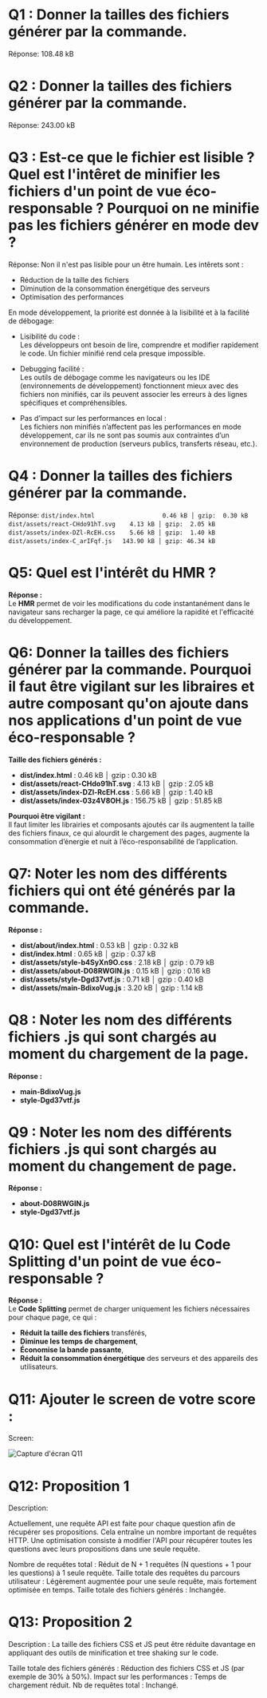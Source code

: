 # Q1 : Donner la tailles des fichiers générer par la commande.
Réponse: 108.48 kB

# Q2 : Donner la tailles des fichiers générer par la commande.
Réponse: 243.00 kB

# Q3 : Est-ce que le fichier est lisible ? Quel est l'intêret de minifier les fichiers d'un point de vue éco-responsable ? Pourquoi on ne minifie pas les fichiers générer en mode dev ?
Réponse: Non il n'est pas lisible pour un être humain.
Les intêrets sont : 
- Réduction de la taille des fichiers
- Diminution de la consommation énergétique des serveurs
- Optimisation des performances

En mode développement, la priorité est donnée à la lisibilité et à la facilité de débogage:
- Lisibilité du code :  
   Les développeurs ont besoin de lire, comprendre et modifier rapidement le code. Un fichier minifié rend cela presque impossible.

- Debugging facilité :  
   Les outils de débogage comme les navigateurs ou les IDE (environnements de développement) fonctionnent mieux avec des fichiers non minifiés, car ils peuvent associer les erreurs à des lignes spécifiques et compréhensibles.

- Pas d’impact sur les performances en local :  
   Les fichiers non minifiés n’affectent pas les performances en mode développement, car ils ne sont pas soumis aux contraintes d’un environnement de production (serveurs publics, transferts réseau, etc.).


# Q4 : Donner la tailles des fichiers générer par la commande.
Réponse:
`dist/index.html                   0.46 kB │ gzip:  0.30 kB`
`dist/assets/react-CHdo91hT.svg    4.13 kB │ gzip:  2.05 kB`
`dist/assets/index-DZl-RcEH.css    5.66 kB │ gzip:  1.40 kB`
`dist/assets/index-C_arIFqf.js   143.90 kB │ gzip: 46.34 kB`

# Q5: Quel est l'intérêt du HMR ?
**Réponse :**  
Le **HMR** permet de voir les modifications du code instantanément dans le navigateur sans recharger la page, ce qui améliore la rapidité et l'efficacité du développement.  

# Q6: Donner la tailles des fichiers générer par la commande. Pourquoi il faut être vigilant sur les libraires et autre composant qu'on ajoute dans nos applications d'un point de vue éco-responsable ?

**Taille des fichiers générés :**  
- **dist/index.html** : 0.46 kB │ gzip : 0.30 kB  
- **dist/assets/react-CHdo91hT.svg** : 4.13 kB │ gzip : 2.05 kB  
- **dist/assets/index-DZl-RcEH.css** : 5.66 kB │ gzip : 1.40 kB  
- **dist/assets/index-03z4V8OH.js** : 156.75 kB │ gzip : 51.85 kB  

**Pourquoi être vigilant :**  
Il faut limiter les librairies et composants ajoutés car ils augmentent la taille des fichiers finaux, ce qui alourdit le chargement des pages, augmente la consommation d’énergie et nuit à l’éco-responsabilité de l’application.  


# Q7: Noter les nom des différents fichiers qui ont été générés par la commande.
**Réponse :**  
- **dist/about/index.html** : 0.53 kB │ gzip : 0.32 kB  
- **dist/index.html** : 0.65 kB │ gzip : 0.37 kB  
- **dist/assets/style-b4SyXn9O.css** : 2.18 kB │ gzip : 0.79 kB  
- **dist/assets/about-D08RWGIN.js** : 0.15 kB │ gzip : 0.16 kB  
- **dist/assets/style-Dgd37vtf.js** : 0.71 kB │ gzip : 0.40 kB  
- **dist/assets/main-BdixoVug.js** : 3.20 kB │ gzip : 1.14 kB 

# Q8 : Noter les nom des différents fichiers .js qui sont chargés au moment du chargement de la page.
**Réponse :**  
- **main-BdixoVug.js**  
- **style-Dgd37vtf.js**  

# Q9 : Noter les nom des différents fichiers .js qui sont chargés au moment du changement de page.
**Réponse :**  
- **about-D08RWGIN.js**  
- **style-Dgd37vtf.js** 


# Q10: Quel est l'intérêt de lu Code Splitting d'un point de vue éco-responsable ?
**Réponse :**  
Le **Code Splitting** permet de charger uniquement les fichiers nécessaires pour chaque page, ce qui :  
- **Réduit la taille des fichiers** transférés,  
- **Diminue les temps de chargement**,  
- **Économise la bande passante**,  
- **Réduit la consommation énergétique** des serveurs et des appareils des utilisateurs.   


# Q11: Ajouter le screen de votre score :
Screen:

![Capture d'écran Q11](./Capture%20d’écran%202024-12-17%20à%2014.39.01.png)


# Q12:  Proposition 1
Description: 

Actuellement, une requête API est faite pour chaque question afin de récupérer ses propositions. Cela entraîne un nombre important de requêtes HTTP. Une optimisation consiste à modifier l'API pour récupérer toutes les questions avec leurs propositions dans une seule requête. 

Nombre de requêtes total : Réduit de N + 1 requêtes (N questions + 1 pour les questions) à 1 seule requête.
Taille totale des requêtes du parcours utilisateur : Légèrement augmentée pour une seule requête, mais fortement optimisée en temps.
Taille totale des fichiers générés : Inchangée.

  
# Q13:  Proposition 2
Description :
La taille des fichiers CSS et JS peut être réduite davantage en appliquant des outils de minification et tree shaking sur le code.

Taille totale des fichiers générés : Réduction des fichiers CSS et JS (par exemple de 30% à 50%).
Impact sur les performances : Temps de chargement réduit.
Nb de requêtes total : Inchangé.